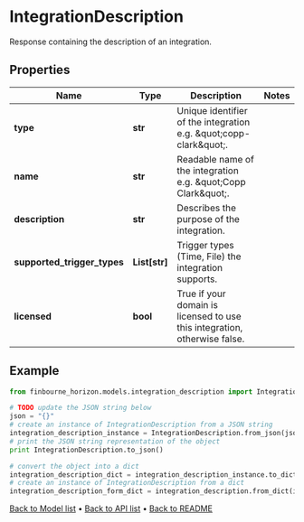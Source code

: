 # IntegrationDescription

Response containing the description of an integration.

## Properties
Name | Type | Description | Notes
------------ | ------------- | ------------- | -------------
**type** | **str** | Unique identifier of the integration e.g. \&quot;copp-clark\&quot;. | 
**name** | **str** | Readable name of the integration e.g. \&quot;Copp Clark\&quot;. | 
**description** | **str** | Describes the purpose of the integration. | 
**supported_trigger_types** | **List[str]** | Trigger types (Time, File) the integration supports. | 
**licensed** | **bool** | True if your domain is licensed to use this integration, otherwise false. | 

## Example

```python
from finbourne_horizon.models.integration_description import IntegrationDescription

# TODO update the JSON string below
json = "{}"
# create an instance of IntegrationDescription from a JSON string
integration_description_instance = IntegrationDescription.from_json(json)
# print the JSON string representation of the object
print IntegrationDescription.to_json()

# convert the object into a dict
integration_description_dict = integration_description_instance.to_dict()
# create an instance of IntegrationDescription from a dict
integration_description_form_dict = integration_description.from_dict(integration_description_dict)
```
[Back to Model list](../README.md#documentation-for-models) &#8226; [Back to API list](../README.md#documentation-for-api-endpoints) &#8226; [Back to README](../README.md)


